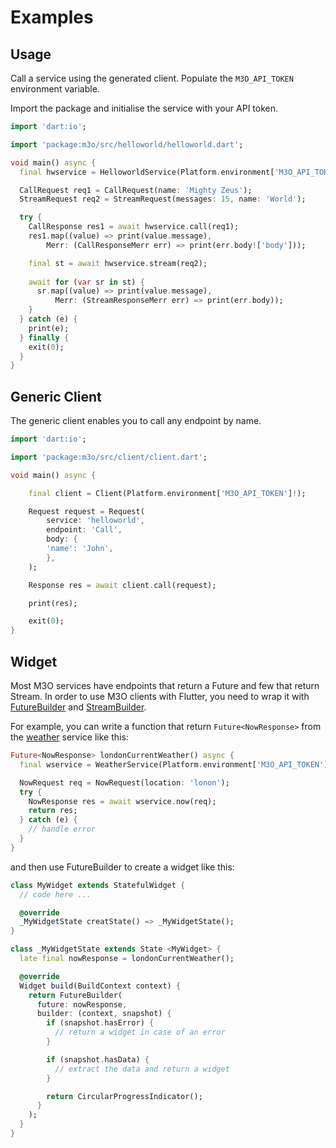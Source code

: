 # Examples

## Usage

Call a service using the generated client. Populate the `M3O_API_TOKEN` environment variable.

Import the package and initialise the service with your API token.

```dart
import 'dart:io';

import 'package:m3o/src/helloworld/helloworld.dart';

void main() async {
  final hwservice = HelloworldService(Platform.environment['M3O_API_TOKEN']!);

  CallRequest req1 = CallRequest(name: 'Mighty Zeus');
  StreamRequest req2 = StreamRequest(messages: 15, name: 'World');

  try {
    CallResponse res1 = await hwservice.call(req1);
    res1.map((value) => print(value.message),
        Merr: (CallResponseMerr err) => print(err.body!['body']));

    final st = await hwservice.stream(req2);
    
    await for (var sr in st) {
      sr.map((value) => print(value.message),
          Merr: (StreamResponseMerr err) => print(err.body));
    }
  } catch (e) {
    print(e);
  } finally {
    exit(0);
  }
}
```

## Generic Client

The generic client enables you to call any endpoint by name.

```dart
import 'dart:io';

import 'package:m3o/src/client/client.dart';

void main() async {

    final client = Client(Platform.environment['M3O_API_TOKEN']!);

    Request request = Request(
        service: 'helloworld',
        endpoint: 'Call',
        body: {
        'name': 'John',
        },
    );

    Response res = await client.call(request);

    print(res);

    exit(0);
}
```

## Widget

Most M3O services have endpoints that return a Future and few that return Stream.
In order to use M3O clients with Flutter, you need to wrap it with [FutureBuilder](https://api.flutter.dev/flutter/widgets/FutureBuilder-class.html) and [StreamBuilder](https://api.flutter.dev/flutter/widgets/StreamBuilder-class.html).

For example, you can write a function that return `Future<NowResponse>` from the [weather](https://m3o.com/weather/api) service like this:

```dart
Future<NowResponse> londonCurrentWeather() async {
  final wservice = WeatherService(Platform.environment['M3O_API_TOKEN']!);

  NowRequest req = NowRequest(location: 'lonon');
  try {
    NowResponse res = await wservice.now(req);
    return res;
  } catch (e) {
    // handle error
  }
}

```

and then use FutureBuilder to create a widget like this:

```dart
class MyWidget extends StatefulWidget {
  // code here ...

  @override
  _MyWidgetState creatState() => _MyWidgetState();
}

class _MyWidgetState extends State <MyWidget> {
  late final nowResponse = londonCurrentWeather();

  @override
  Widget build(BuildContext context) {
    return FutureBuilder(
      future: nowResponse,
      builder: (context, snapshot) {
        if (snapshot.hasError) {
          // return a widget in case of an error
        }

        if (snapshot.hasData) {
          // extract the data and return a widget
        }

        return CircularProgressIndicator();
      }
    );
  }
}
```
